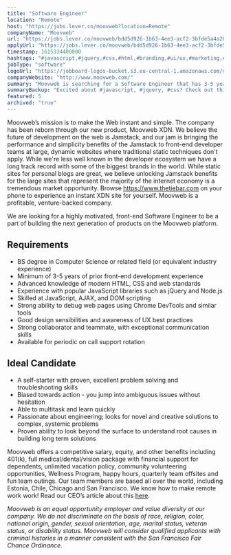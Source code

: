 ```yaml
---
title: "Software Engineer"
location: "Remote"
host: "https://jobs.lever.co/moovweb?location=Remote"
companyName: "Moovweb"
url: "https://jobs.lever.co/moovweb/bdd5d926-1b63-4ee3-acf2-3bfde5a4a20b"
applyUrl: "https://jobs.lever.co/moovweb/bdd5d926-1b63-4ee3-acf2-3bfde5a4a20b/apply"
timestamp: 1615334400000
hashtags: "#javascript,#jquery,#css,#html,#branding,#ui/ux,#marketing,#office,#finance"
jobType: "software"
logoUrl: "https://jobboard-logos-bucket.s3.eu-central-1.amazonaws.com/moovweb"
companyWebsite: "http://www.moovweb.com/"
summary: "Moovweb is searching for a Software Engineer that has 3-5 years of prior front-end development experience."
summaryBackup: "Excited about #javascript, #jquery, #css? Check out this job post!"
featured: 5
archived: "true"
---
```


Moovweb’s mission is to make the Web instant and simple. The company has been reborn through our new product, Moovweb XDN. We believe the future of development on the web is Jamstack, and our jam is bringing the performance and simplicity benefits of the Jamstack to front-end developer teams at large, dynamic websites where traditional static techniques don't apply. While we're less well known in the developer ecosystem we have a long track record with some of the biggest brands in the world. While static sites for personal blogs are great, we believe unlocking Jamstack benefits for the large sites that represent the majority of the internet economy is a tremendous market opportunity. Browse https://www.thetiebar.com on your phone to experience an instant XDN site for yourself. Moovweb is a profitable, venture-backed company.

We are looking for a highly motivated, front-end Software Engineer to be a part of building the next generation of products on the Moovweb platform.

## Requirements

*   BS degree in Computer Science or related field (or equivalent industry experience)
*   Minimum of 3-5 years of prior front-end development experience
*   Advanced knowledge of modern HTML, CSS and web standards
*   Experience with popular JavaScript libraries such as jQuery and Node.js
*   Skilled at JavaScript, AJAX, and DOM scripting
*   Strong ability to debug web pages using Chrome DevTools and similar tools
*   Good design sensibilities and awareness of UX best practices
*   Strong collaborator and teammate, with exceptional communication skills
*   Available for periodic on call support rotation

## Ideal Candidate

*   A self-starter with proven, excellent problem solving and troubleshooting skills
*   Biased towards action - you jump into ambiguous issues without hesitation
*   Able to multitask and learn quickly
*   Passionate about engineering; looks for novel and creative solutions to complex, systemic problems
*   Proven ability to look beyond the surface to understand root causes in building long term solutions

Moovweb offers a competitive salary, equity, and other benefits including 401(k), full medical/dental/vision package with financial support for dependents, unlimited vacation policy, community volunteering opportunities, Wellness Program, happy hours, quarterly team offsites and fun team outings. Our team members are based all over the world, including Estonia, Chile, Chicago and San Francisco. We know how to make remote work work! Read our CEO’s article about this [here](https://www.moovweb.com/how-to-make-remote-work-work/).

_Moovweb is an equal opportunity employer and value diversity at our company. We do not discriminate on the basis of race, religion, color, national origin, gender, sexual orientation, age, marital status, veteran status, or disability status._ _Moovweb will consider qualified applicants with criminal histories in a manner consistent with the San Francisco Fair Chance Ordinance._

